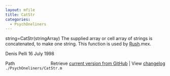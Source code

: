 ```yaml
---
layout: mfile
title: CatStr
categories:
  - PsychOneliners
---
```


string=CatStr\(stringArray\)
The supplied array or cell array of strings is concatenated, to make one string.
This function is used by [Rush](/docs/Rush).mex.

Denis Pelli 16 July 1998


<div class="code_header" style="text-align:right;">
  <span style="float:left;">Path&nbsp;&nbsp;</span> <span class="counter">Retrieve <a href=
  "https://raw.github.com/Psychtoolbox-3/Psychtoolbox-3/beta/./PsychOneliners/CatStr.m">current version from GitHub</a> | View <a href=
  "https://github.com/Psychtoolbox-3/Psychtoolbox-3/commits/beta/./PsychOneliners/CatStr.m">changelog</a></span>
</div>
<div class="code">
  <code>./PsychOneliners/CatStr.m</code>
</div>
